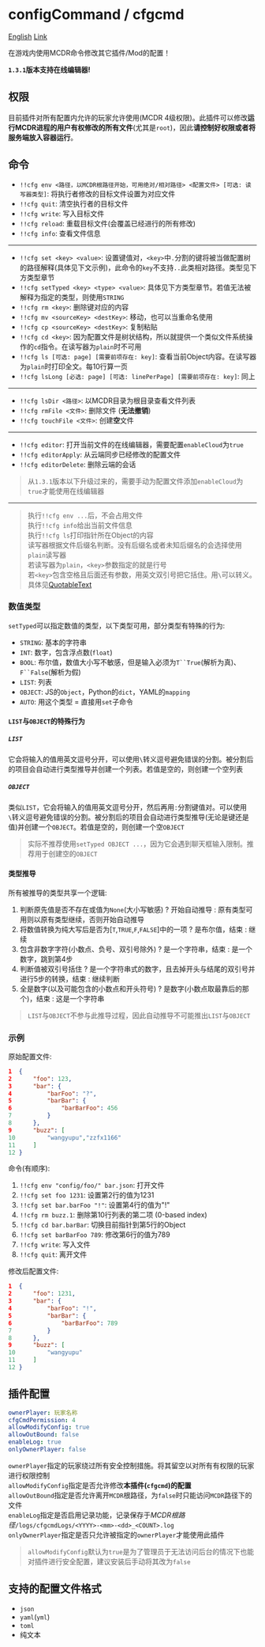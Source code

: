
# configCommand / cfgcmd

[English](/README_en.md)
[Link](https://cfgcmd.wangyupu.com)

在游戏内使用MCDR命令修改其它插件/Mod的配置！

**`1.3.1`版本支持在线编辑器!**

## 权限

目前插件对所有配置内允许的玩家允许使用(MCDR 4级权限)。此插件可以修改**运行MCDR进程的用户有权修改的所有文件**(尤其是`root`)，因此**请控制好权限或者将服务端放入容器运行**。

## 命令

- `!!cfg env <路径，以MCDR根路径开始，可用绝对/相对路径> <配置文件> [可选: 读写器类型]`: 将执行者修改的目标文件设置为对应文件
- `!!cfg quit`: 清空执行者的目标文件
- `!!cfg write`: 写入目标文件
- `!!cfg reload`: 重载目标文件(会覆盖已经进行的所有修改)
- `!!cfg info`: 查看文件信息

---  

- `!!cfg set <key> <value>`: 设置键值对，`<key>`中`.`分割的键将被当做配置树的路径解释(具体见下文示例)，此命令的`key`不支持`..`此类相对路径。类型见下方类型章节
- `!!cfg setTyped <key> <type> <value>`: 具体见下方类型章节。若值无法被解释为指定的类型，则使用`STRING`
- `!!cfg rm <key>`: 删除键对应的内容
- `!!cfg mv <sourceKey> <destKey>`: 移动，也可以当重命名使用
- `!!cfg cp <sourceKey> <destKey>`: 复制粘贴
- `!!cfg cd <key>`: 因为配置文件是树状结构，所以就提供一个类似文件系统操作的`cd`指令。在读写器为`plain`时不可用
- `!!cfg ls [可选: page] [需要前项存在: key]`: 查看当前Object内容。在读写器为`plain`时打印全文。每10行算一页
- `!!cfg lsLong [必选: page] [可选: linePerPage] [需要前项存在: key]`: 同上

---  

- `!!cfg lsDir <路径>`: 以MCDR目录为根目录查看文件列表
- `!!cfg rmFile <文件>`: 删除文件 (**无法撤销**)
- `!!cfg touchFile <文件>`: 创建**空**文件

---  

- `!!cfg editor`: 打开当前文件的在线编辑器，需要配置`enableCloud`为`true`
- `!!cfg editorApply`: 从云端同步已经修改的配置文件
- `!!cfg editorDelete`: 删除云端的会话

> 从`1.3.1`版本以下升级过来的，需要手动为配置文件添加`enableCloud`为`true`才能使用在线编辑器

---  

> 执行`!!cfg env ...`后，不会占用文件  
> 执行`!!cfg info`给出当前文件信息  
> 执行`!!cfg ls`打印指针所在Object的内容  
> 读写器根据文件后缀名判断。没有后缀名或者未知后缀名的会选择使用`plain`读写器  
> 若读写器为`plain`，`<key>`参数指定的就是行号  
> 若`<key>`包含空格且后面还有参数，用英文双引号把它括住。用`\`可以转义。具体见[QuotableText](https://docs.mcdreforged.com/zh-cn/latest/code_references/command.html#mcdreforged.command.builder.nodes.arguments.QuotableText)  

### 数值类型

`setTyped`可以指定数值的类型，以下类型可用，部分类型有特殊的行为:

- `STRING`: 基本的字符串
- `INT`: 数字，包含浮点数(`float`)
- `BOOL`: 布尔值，数值大小写不敏感，但是输入必须为`T``True`(解析为真)、`F``False`(解析为假)
- `LIST`: 列表
- `OBJECT`: JS的`Object`，Python的`dict`，YAML的`mapping`
- `AUTO`: 用这个类型 = 直接用`set`子命令

#### `LIST`与`OBJECT`的特殊行为

##### `LIST`

它会将输入的值用英文逗号分开，可以使用`\`转义逗号避免错误的分割。被分割后的项目会自动进行类型推导并创建一个列表。若值是空的，则创建一个空列表

##### `OBJECT`

类似`LIST`，它会将输入的值用英文逗号分开，然后再用`:`分割键值对。可以使用`\`转义逗号避免错误的分割。被分割后的项目会自动进行类型推导(无论是键还是值)并创建一个`OBJECT`。若值是空的，则创建一个空`OBJECT`  
> 实际不推荐使用`setTyped OBJECT ...`，因为它会遇到聊天框输入限制。推荐用于创建空的`OBJECT`

#### 类型推导

所有被推导的类型共享一个逻辑:  

1. 判断原先值是否不存在或值为`None`(大小写敏感) ? 开始自动推导 : 原有类型可用则以原有类型继续，否则开始自动推导
2. 将数值转换为纯大写后是否为[`T`,`TRUE`,`F`,`FALSE`]中的一项 ? 是布尔值，结束 : 继续
3. 包含非数字字符(小数点、负号、双引号除外) ? 是一个字符串，结束 : 是一个数字，跳到第4步
4. 判断值被双引号括住 ? 是一个字符串式的数字，且去掉开头与结尾的双引号并进行5步的转换，结束 : 继续判断
5. 全是数字(以及可能包含的小数点和开头符号) ? 是数字(小数点取最靠后的那个)，结束 : 这是一个字符串

> `LIST`与`OBJECT`不参与此推导过程，因此自动推导不可能推出`LIST`与`OBJECT`

### 示例

原始配置文件:

```json
1  {
2      "foo": 123,
3      "bar": {
4          "barFoo": "?",
5          "barBar": {
6              "barBarFoo": 456
7          }
8      },
9      "buzz": [
10         "wangyupu","zzfx1166"
11     ]
12 }
```

命令(有顺序):

1. `!!cfg env "config/foo/" bar.json`: 打开文件
2. `!!cfg set foo 1231`: 设置第2行的值为1231
3. `!!cfg set bar.barFoo "!"`: 设置第4行的值为"!"
4. `!!cfg rm buzz.1`: 删除第10行列表的第二项 (0-based index)
5. `!!cfg cd bar.barBar`: 切换目前指针到第5行的Object
6. `!!cfg set barBarFoo 789`: 修改第6行的值为789
7. `!!cfg write`: 写入文件
8. `!!cfg quit`: 离开文件

修改后配置文件:

```json
1  {
2      "foo": 1231,
3      "bar": {
4          "barFoo": "!",
5          "barBar": {
6              "barBarFoo": 789
7          }
8      },
9      "buzz": [
10         "wangyupu"
11     ]
12 }
```

## 插件配置

```yaml
ownerPlayer: 玩家名称
cfgCmdPermission: 4
allowModifyConfig: true
allowOutBound: false
enableLog: true
onlyOwnerPlayer: false
```

`ownerPlayer`指定的玩家绕过所有安全控制措施。将其留空以对所有有权限的玩家进行权限控制  
`allowModifyConfig`指定是否允许修改**本插件(`cfgcmd`)的配置**  
`allowOutBound`指定是否允许离开`MCDR`根路径，为`false`时只能访问`MCDR`路径下的文件  
`enableLog`指定是否启用记录功能，记录保存于*MCDR根路径*`/logs/cfgcmdLogs/<YYYY>-<mm>-<dd>_<COUNT>.log`  
`onlyOwnerPlayer`指定是否只允许被指定的`ownerPlayer`才能使用此插件  

> `allowModifyConfig`默认为`true`是为了管理员于无法访问后台的情况下也能对插件进行安全配置，建议安装后手动将其改为`false`  

## 支持的配置文件格式

- `json`
- `yaml`(`yml`)
- `toml`
- 纯文本
